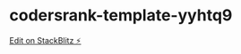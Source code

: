 # codersrank-template-yyhtq9

[Edit on StackBlitz ⚡️](https://stackblitz.com/edit/codersrank-template-yyhtq9)